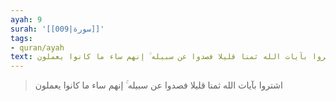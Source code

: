 ```yaml
---
ayah: 9
surah: '[[009|سورة]]'
tags:
- quran/ayah
text: اشتروا بآيات الله ثمنا قليلا فصدوا عن سبيله ۚ إنهم ساء ما كانوا يعملون
---
```

> اشتروا بآيات الله ثمنا قليلا فصدوا عن سبيله ۚ إنهم ساء ما كانوا يعملون
